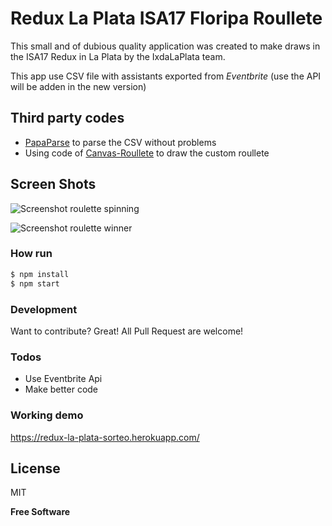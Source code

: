 # Redux La Plata ISA17 Floripa Roullete

This small and of dubious quality application was created to make draws in the ISA17 Redux in La Plata by the IxdaLaPlata team.

This app use CSV file with assistants exported from *Eventbrite* (use the API will be adden in the new version)

## Third party codes
- [PapaParse] to parse the CSV without problems
- Using code of [Canvas-Roullete] to draw the custom roullete

## Screen Shots
![Screenshot roulette spinning](https://raw.githubusercontent.com/IxDALaPlata/redux-rulette/master/screenshots/Roulette.png)

![Screenshot roulette winner](https://raw.githubusercontent.com/IxDALaPlata/redux-rulette/master/screenshots/Winner.png)

### How run
```sh
$ npm install
$ npm start
```

### Development

Want to contribute? Great!
All Pull Request are welcome!

### Todos

 - Use Eventbrite Api
 - Make better code

### Working demo

https://redux-la-plata-sorteo.herokuapp.com/

License
----

MIT

**Free Software**

   [PapaParse]: <https://www.papaparse.com/>
   [Canvas-Roullete]: <https://github.com/shafdog/canvas-roulette>
